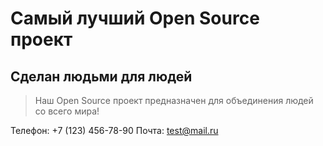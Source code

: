 # Самый лучший Open Source проект

## Сделан людьми для людей

> Наш Open Source проект предназначен для объединения людей со всего мира!

Телефон: +7 (123) 456-78-90 
Почта: test@mail.ru
